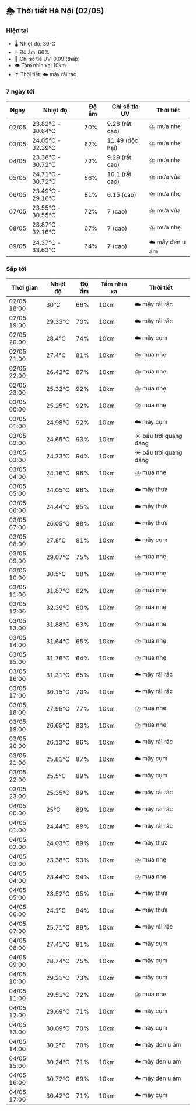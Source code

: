 ## 🌦️ Thời tiết Hà Nội (02/05)

### Hiện tại

- 🌡️ Nhiệt độ: 30℃
- 💦 Độ ẩm: 66%
- 🌟 Chỉ số tia UV: 0.09 (thấp)
- 👁️ Tầm nhìn xa: 10km
- ☂️ Thời tiết: ☁️ mây rải rác

### 7 ngày tới

| Ngày | Nhiệt độ | Độ ẩm | Chỉ số tia UV | Thời tiết |
| --- | --- | --- | --- | --- |
| 02/05 | 23.82℃ - 30.64℃ | 70% | 9.28 (rất cao) | ⛈️ mưa nhẹ |
| 03/05 | 24.05℃ - 32.39℃ | 62% | 11.49 (độc hại) | ⛈️ mưa nhẹ |
| 04/05 | 23.38℃ - 30.72℃ | 72% | 9.29 (rất cao) | ⛈️ mưa nhẹ |
| 05/05 | 24.71℃ - 30.72℃ | 66% | 10.1 (rất cao) | ⛈️ mưa vừa |
| 06/05 | 23.49℃ - 29.16℃ | 81% | 6.15 (cao) | ⛈️ mưa nhẹ |
| 07/05 | 23.55℃ - 30.55℃ | 72% | 7 (cao) | ⛈️ mưa vừa |
| 08/05 | 23.87℃ - 32.16℃ | 67% | 7 (cao) | ⛈️ mưa nhẹ |
| 09/05 | 24.37℃ - 33.63℃ | 64% | 7 (cao) | ☁️ mây đen u ám |

### Sắp tới

| Thời gian | Nhiệt độ | Độ ẩm | Tầm nhìn xa | Thời tiết |
| --- | --- | --- | --- | --- |
| 02/05 18:00 | 30℃ | 66% | 10km | ☁️ mây rải rác |
| 02/05 19:00 | 29.33℃ | 70% | 10km | ☁️ mây rải rác |
| 02/05 20:00 | 28.4℃ | 74% | 10km | ☁️ mây cụm |
| 02/05 21:00 | 27.4℃ | 81% | 10km | ⛈️ mưa nhẹ |
| 02/05 22:00 | 26.42℃ | 87% | 10km | ⛈️ mưa nhẹ |
| 02/05 23:00 | 25.32℃ | 92% | 10km | ⛈️ mưa nhẹ |
| 03/05 00:00 | 25.25℃ | 92% | 10km | ⛈️ mưa nhẹ |
| 03/05 01:00 | 24.98℃ | 92% | 10km | ☁️ mây cụm |
| 03/05 02:00 | 24.65℃ | 93% | 10km | ☀️ bầu trời quang đãng |
| 03/05 03:00 | 24.33℃ | 94% | 10km | ☀️ bầu trời quang đãng |
| 03/05 04:00 | 24.16℃ | 96% | 10km | ⛈️ mưa nhẹ |
| 03/05 05:00 | 24.05℃ | 96% | 10km | ☁️ mây thưa |
| 03/05 06:00 | 24.44℃ | 95% | 10km | ☁️ mây thưa |
| 03/05 07:00 | 26.05℃ | 88% | 10km | ☁️ mây thưa |
| 03/05 08:00 | 27.8℃ | 81% | 10km | ☁️ mây cụm |
| 03/05 09:00 | 29.07℃ | 75% | 10km | ⛈️ mưa nhẹ |
| 03/05 10:00 | 30.5℃ | 68% | 10km | ⛈️ mưa nhẹ |
| 03/05 11:00 | 31.87℃ | 62% | 10km | ⛈️ mưa nhẹ |
| 03/05 12:00 | 32.39℃ | 60% | 10km | ⛈️ mưa nhẹ |
| 03/05 13:00 | 31.88℃ | 63% | 10km | ⛈️ mưa nhẹ |
| 03/05 14:00 | 31.64℃ | 65% | 10km | ⛈️ mưa nhẹ |
| 03/05 15:00 | 31.76℃ | 64% | 10km | ⛈️ mưa nhẹ |
| 03/05 16:00 | 31.31℃ | 65% | 10km | ☁️ mây rải rác |
| 03/05 17:00 | 30.15℃ | 70% | 10km | ☁️ mây rải rác |
| 03/05 18:00 | 27.95℃ | 77% | 10km | ⛈️ mưa nhẹ |
| 03/05 19:00 | 26.65℃ | 83% | 10km | ⛈️ mưa nhẹ |
| 03/05 20:00 | 26.13℃ | 86% | 10km | ☁️ mây rải rác |
| 03/05 21:00 | 25.81℃ | 87% | 10km | ☁️ mây cụm |
| 03/05 22:00 | 25.5℃ | 89% | 10km | ☁️ mây cụm |
| 03/05 23:00 | 25.35℃ | 89% | 10km | ☁️ mây rải rác |
| 04/05 00:00 | 25℃ | 89% | 10km | ☁️ mây rải rác |
| 04/05 01:00 | 24.44℃ | 88% | 10km | ☁️ mây rải rác |
| 04/05 02:00 | 24.03℃ | 89% | 10km | ☁️ mây thưa |
| 04/05 03:00 | 23.38℃ | 93% | 10km | ⛈️ mưa nhẹ |
| 04/05 04:00 | 23.44℃ | 94% | 10km | ⛈️ mưa nhẹ |
| 04/05 05:00 | 23.52℃ | 95% | 10km | ☁️ mây thưa |
| 04/05 06:00 | 24.1℃ | 94% | 10km | ☁️ mây thưa |
| 04/05 07:00 | 25.71℃ | 89% | 10km | ☁️ mây rải rác |
| 04/05 08:00 | 27.41℃ | 81% | 10km | ☁️ mây cụm |
| 04/05 09:00 | 28.74℃ | 75% | 10km | ☁️ mây cụm |
| 04/05 10:00 | 29.21℃ | 73% | 10km | ☁️ mây cụm |
| 04/05 11:00 | 29.51℃ | 72% | 10km | ⛈️ mưa nhẹ |
| 04/05 12:00 | 29.69℃ | 71% | 10km | ☁️ mây cụm |
| 04/05 13:00 | 30.09℃ | 70% | 10km | ☁️ mây cụm |
| 04/05 14:00 | 30.2℃ | 70% | 10km | ☁️ mây đen u ám |
| 04/05 15:00 | 30.24℃ | 71% | 10km | ☁️ mây đen u ám |
| 04/05 16:00 | 30.72℃ | 69% | 10km | ☁️ mây đen u ám |
| 04/05 17:00 | 30.42℃ | 71% | 10km | ☁️ mây cụm |
